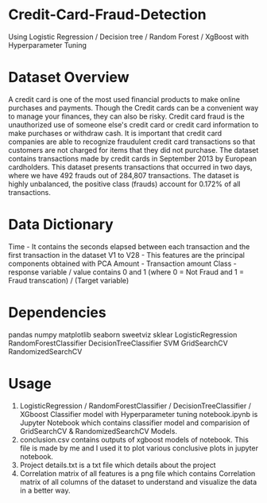 # Credit-Card-Fraud-Detection
Using Logistic Regression / Decision tree / Random Forest / XgBoost with Hyperparameter Tuning

# Dataset Overview
A credit card is one of the most used financial products to make online purchases and payments. Though the Credit cards can be a convenient way to manage your finances, they can also be risky. Credit card fraud is the unauthorized use of someone else's credit card or credit card information to make purchases or withdraw cash.
It is important that credit card companies are able to recognize fraudulent credit card transactions so that customers are not charged for items that they did not purchase.
The dataset contains transactions made by credit cards in September 2013 by European cardholders. This dataset presents transactions that occurred in two days, where we have 492 frauds out of 284,807 transactions. The dataset is highly unbalanced, the positive class (frauds) account for 0.172% of all transactions.

# Data Dictionary
Time - It contains the seconds elapsed between each transaction and the first transaction in the dataset
V1 to V28 - This features are the principal components obtained with PCA
Amount - Transaction amount
Class - response variable / value contains 0 and 1 (where 0 = Not Fraud and 1 = Fraud transcation) / (Target variable)

# Dependencies
pandas
numpy
matplotlib
seaborn
sweetviz
sklear
LogisticRegression
RandomForestClassifier
DecisionTreeClassifier
SVM
GridSearchCV
RandomizedSearchCV

# Usage
1) LogisticRegression / RandomForestClassifier / DecisionTreeClassifier / XGboost Classifier model with Hyperparameter tuning notebook.ipynb is Jupyter Notebook which contains classifier model and comparision of GridSearchCV & RandomizedSearchCV Models.
2) conclusion.csv contains outputs of xgboost models of notebook. This file is made by me and I used it to plot various conclusive plots in jupyter notebook.
3) Project details.txt is a txt file which details about the project
4) Correlation matrix of all features is a png file which contains Correlation matrix of all columns of the dataset to understand and visualize the data in a better way.
